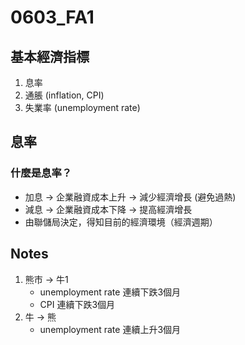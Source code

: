 # 0603_FA1
## 基本經濟指標
1. 息率
2. 通脹 (inflation, CPI)
3. 失業率 (unemployment rate)

## 息率
### 什麼是息率？
* 加息 -> 企業融資成本上升 -> 減少經濟增長 (避免過熱)
* 減息 -> 企業融資成本下降 -> 提高經濟增長
* 由聯儲局決定，得知目前的經濟環境（經濟週期）

## Notes
1. 熊市 -> 牛1
	* unemployment rate 連續下跌3個月
	* CPI 連續下跌3個月
2. 牛 -> 熊
	* unemployment rate 連續上升3個月